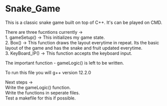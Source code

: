 # Snake_Game
This is a classic snake game built on top of C++. It's can be played on CMD.  <br />

There are three fucntions currently -> <br />
    1. gameSetup() -> This initializes my game state. <br />
    2. Box() -> This function draws the layout everytime in repeat. Its the basic layout of the game and has the snake and fruit updated everytime. <br />
    3. KeyBoard_IP() -> This function accepts the keyboard input. <br />

The important function - gameLogic() is left to be written. <br />

To run this file you will g++ version 12.2.0 <br />

Next steps ->  <br />
Write the gameLogic() function. <br />
Write the functions in seperate files. <br />
Test a makefile for this if possible. <br />
